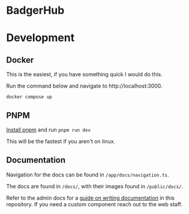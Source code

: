 # BadgerHub

# Development


## Docker

This is the easiest, if you have something quick I would do this.

Run the command below and navigate to http://localhost:3000.

```shell
docker compose up
```

## PNPM

[Install pnpm](https://pnpm.io/installation) and run `pnpm run dev`

This will be the fastest if you aren't on linux.

## Documentation 

Navigation for the docs can be found in `/app/docs/navigation.ts`.

The docs are found in `/docs/`, with their images found in `/public/docs/`.

Refer to the admin docs for a [guide on writing documentation](https://badgercompute.wisc.edu/docs/admin-docs/) in this repository. If you need a custom component reach out 
to the web staff. 
